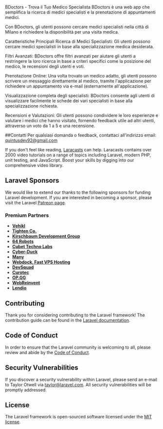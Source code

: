 BDoctors - Trova il Tuo Medico Specialista
BDoctors è una web app che semplifica la ricerca di medici specialisti e la prenotazione di appuntamenti medici.

Con BDoctors, gli utenti possono cercare medici specialisti nella città di Milano e richiedere la disponibilità per una visita medica.

Caratteristiche Principali
Ricerca di Medici Specialisti: Gli utenti possono cercare medici specialisti in base alla specializzazione medica desiderata.

Filtri Avanzati: BDoctors offre filtri avanzati per aiutare gli utenti a restringere la loro ricerca in base a criteri specifici come la posizione del medico, le recensioni degli utenti e voti.

Prenotazione Online: Una volta trovato un medico adatto, gli utenti possono scrivere un messaggio direttamente al medico, tramite l'applicazione per richiedere un appuntamento via e-mail (esternamente all'applicazione).

Visualizzazione completa degli specialisti: BDoctors consente agli utenti di visualizzare facilmente le schede dei vari specialisti in base alla specializzazione richiesta.

Recensioni e Valutazioni: Gli utenti possono condividere le loro esperienze e valutare i medici che hanno visitato, fornendo feedback utile ad altri utenti, attraverso un voto da 1 a 5 e una recensione.

##Contatti Per qualsiasi domanda o feedback, contattaci all'indirizzo email: quintusdev92@gmail.com

If you don't feel like reading, [Laracasts](https://laracasts.com) can help. Laracasts contains over 2000 video tutorials on a range of topics including Laravel, modern PHP, unit testing, and JavaScript. Boost your skills by digging into our comprehensive video library.

## Laravel Sponsors

We would like to extend our thanks to the following sponsors for funding Laravel development. If you are interested in becoming a sponsor, please visit the Laravel [Patreon page](https://patreon.com/taylorotwell).

### Premium Partners

- **[Vehikl](https://vehikl.com/)**
- **[Tighten Co.](https://tighten.co)**
- **[Kirschbaum Development Group](https://kirschbaumdevelopment.com)**
- **[64 Robots](https://64robots.com)**
- **[Cubet Techno Labs](https://cubettech.com)**
- **[Cyber-Duck](https://cyber-duck.co.uk)**
- **[Many](https://www.many.co.uk)**
- **[Webdock, Fast VPS Hosting](https://www.webdock.io/en)**
- **[DevSquad](https://devsquad.com)**
- **[Curotec](https://www.curotec.com/services/technologies/laravel/)**
- **[OP.GG](https://op.gg)**
- **[WebReinvent](https://webreinvent.com/?utm_source=laravel&utm_medium=github&utm_campaign=patreon-sponsors)**
- **[Lendio](https://lendio.com)**

## Contributing

Thank you for considering contributing to the Laravel framework! The contribution guide can be found in the [Laravel documentation](https://laravel.com/docs/contributions).

## Code of Conduct

In order to ensure that the Laravel community is welcoming to all, please review and abide by the [Code of Conduct](https://laravel.com/docs/contributions#code-of-conduct).

## Security Vulnerabilities

If you discover a security vulnerability within Laravel, please send an e-mail to Taylor Otwell via [taylor@laravel.com](mailto:taylor@laravel.com). All security vulnerabilities will be promptly addressed.

## License

The Laravel framework is open-sourced software licensed under the [MIT license](https://opensource.org/licenses/MIT).
